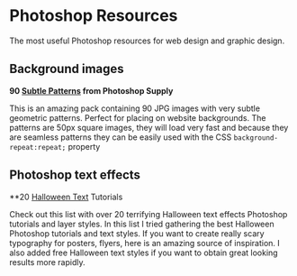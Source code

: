 # Photoshop Resources
The most useful Photoshop resources for web design and graphic design.

## Background images

**90 [Subtle Patterns](https://www.photoshopsupply.com/patterns-textures/90-subtle-patterns-for-photoshop) from Photoshop Supply** 

This is an amazing pack containing 90 JPG images with very subtle geometric patterns. Perfect for placing on website backgrounds. The patterns are 50px square images, they will load very fast and because they are seamless patterns they can be easily used with the CSS `background-repeat:repeat;` property

## Photoshop text effects

**20 [Halloween Text](http://www.psd-dude.com/tutorials/resources/20-terrifying-halloween-text-effects-photoshop-tutorials.aspx) Tutorials

Check out this list with over 20 terrifying Halloween text effects Photoshop tutorials and layer styles. In this list I tried gathering the best Halloween Photoshop tutorials and text styles. If you want to create really scary typography for posters, flyers, here is an amazing source of inspiration. I also added free Halloween text styles if you want to obtain great looking results more rapidly.
